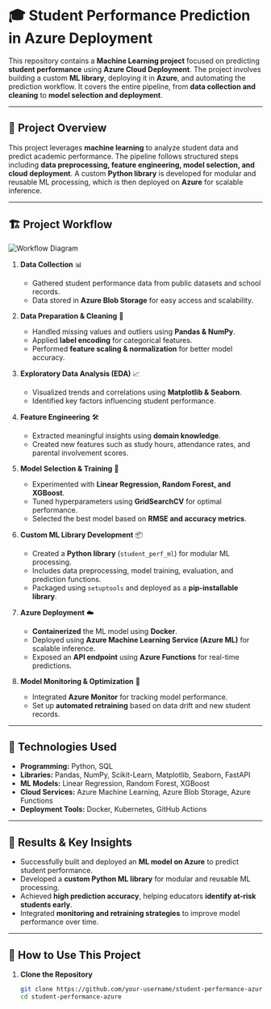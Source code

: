 # 🎓 Student Performance Prediction in Azure Deployment

This repository contains a **Machine Learning project** focused on predicting **student performance** using **Azure Cloud Deployment**. The project involves building a custom **ML library**, deploying it in **Azure**, and automating the prediction workflow. It covers the entire pipeline, from **data collection and cleaning** to **model selection and deployment**.

---

## 🚀 Project Overview
This project leverages **machine learning** to analyze student data and predict academic performance. The pipeline follows structured steps including **data preprocessing, feature engineering, model selection, and cloud deployment**. A custom **Python library** is developed for modular and reusable ML processing, which is then deployed on **Azure** for scalable inference.

---

## 🏗️ Project Workflow

![Workflow Diagram](https://github.com/user-attachments/assets/sample_workflow.png)

1. **Data Collection** 📊  
   - Gathered student performance data from public datasets and school records.  
   - Data stored in **Azure Blob Storage** for easy access and scalability.

2. **Data Preparation & Cleaning** 🔧  
   - Handled missing values and outliers using **Pandas & NumPy**.  
   - Applied **label encoding** for categorical features.  
   - Performed **feature scaling & normalization** for better model accuracy.

3. **Exploratory Data Analysis (EDA)** 📈  
   - Visualized trends and correlations using **Matplotlib & Seaborn**.  
   - Identified key factors influencing student performance.

4. **Feature Engineering** 🛠️  
   - Extracted meaningful insights using **domain knowledge**.  
   - Created new features such as study hours, attendance rates, and parental involvement scores.

5. **Model Selection & Training** 🤖  
   - Experimented with **Linear Regression, Random Forest, and XGBoost**.  
   - Tuned hyperparameters using **GridSearchCV** for optimal performance.  
   - Selected the best model based on **RMSE and accuracy metrics**.

6. **Custom ML Library Development** 📦  
   - Created a **Python library** (`student_perf_ml`) for modular ML processing.  
   - Includes data preprocessing, model training, evaluation, and prediction functions.  
   - Packaged using `setuptools` and deployed as a **pip-installable library**.

7. **Azure Deployment** ☁️  
   - **Containerized** the ML model using **Docker**.  
   - Deployed using **Azure Machine Learning Service (Azure ML)** for scalable inference.  
   - Exposed an **API endpoint** using **Azure Functions** for real-time predictions.

8. **Model Monitoring & Optimization** 🧐  
   - Integrated **Azure Monitor** for tracking model performance.  
   - Set up **automated retraining** based on data drift and new student records.  

---

## 📌 Technologies Used
- **Programming:** Python, SQL  
- **Libraries:** Pandas, NumPy, Scikit-Learn, Matplotlib, Seaborn, FastAPI  
- **ML Models:** Linear Regression, Random Forest, XGBoost  
- **Cloud Services:** Azure Machine Learning, Azure Blob Storage, Azure Functions  
- **Deployment Tools:** Docker, Kubernetes, GitHub Actions  

---

## 🎯 Results & Key Insights
- Successfully built and deployed an **ML model on Azure** to predict student performance.  
- Developed a **custom Python ML library** for modular and reusable ML processing.  
- Achieved **high prediction accuracy**, helping educators **identify at-risk students early**.  
- Integrated **monitoring and retraining strategies** to improve model performance over time.  

---

## 🚀 How to Use This Project

1. **Clone the Repository**  
   ```bash
   git clone https://github.com/your-username/student-performance-azure.git
   cd student-performance-azure
